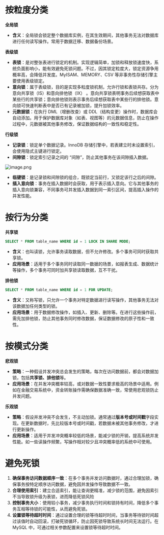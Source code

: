 # 按粒度分类

**全局锁**

- **含义**：全局锁会锁定整个数据库实例，在其生效期间，其他事务无法对数据库进行任何读写操作。常用于数据迁移、数据备份场景。

**表级锁**

- **表锁**：是对整张表进行锁定的机制。实现逻辑简单，加锁和释放锁速度快，系统负面影响小，能有效避免死锁问题。不过，因其锁定粒度大，锁定资源争用概率高，会降低并发度。MyISAM、MEMORY、CSV 等非事务性存储引擎主要使用表级锁定。
- **意向锁**：属于表级锁，目的是实现多粒度锁机制，允许行锁和表锁共存。分为意向共享锁（IS）和意向排他锁（IX） 。意向共享锁表明事务后续想获取表中某些行的共享锁；意向排他锁则表示事务后续想获取表中某些行的排他锁。意向锁可快速判断表中是否已有记录被加锁，提升加锁效率。
- **元数据锁**：在执行 DML（增删改查）或 DDL（结构变更）操作时，数据库会自动添加。用于保护数据库对象（如表、视图等）的元数据信息，防止在操作过程中，元数据被其他事务修改，保证数据结构的一致性和稳定性。

**行级锁**

- **记录锁**：锁定单个数据记录。InnoDB 存储引擎中，若表建立时未设置索引，会使用隐式主键进行锁定。
- **间隙锁**：锁定索引记录之间的 “间隙”，防止其他事务在该间隙插入数据。

![image.png](https://s2.loli.net/2025/04/09/fuGS9b8TCnUZa61.png)

- **临键锁**：是记录锁和间隙锁的组合，既锁定当前行，又锁定该行之后的间隙。
- **插入意向锁**：事务在插入数据时会获取，用于表示插入意向。它与其他事务的插入意向锁兼容，不同事务可并发插入数据到同一索引区间，提高插入操作的并发性能。

# 按行为分类

**共享锁**

```sql
SELECT * FROM table_name WHERE id = 1 LOCK IN SHARE MODE;
```

- **含义**：也叫读锁，允许事务读取数据，但不允许修改。多个事务可同时获取共享锁。
- **应用场景**：适用于多个事务同时读取同一数据的场景，如报表生成、数据统计等操作，多个事务可同时加共享锁读取数据，互不干扰。

**排他锁**

```sql
SELECT * FROM table_name WHERE id = 1 FOR UPDATE;
```

- **含义**：又称写锁，只允许一个事务对特定数据进行读写操作，其他事务无法对该数据加任何类型的锁。
- **应用场景**：用于数据修改操作，如插入、更新、删除等。在进行这些操作前，需先加排他锁，防止其他事务同时修改数据，保证数据修改的原子性和一致性。

# 按模式分类

**悲观锁**

- **策略**：一种假设并发冲突总会发生的策略，每次在访问数据前，都会对数据加锁，包括**共享锁、排他锁**等。
- **应用场景**：在并发冲突概率较高，或对数据一致性要求极高的场景中适用。例如在金融交易系统中，资金转账操作需确保数据准确一致，常使用悲观锁防止并发问题。

**乐观锁**

- **策略**：假设并发冲突不会发生，不主动加锁。通常通过**版本号或时间戳**字段实现。在更新数据时，先比较版本号或时间戳，若数据未被其他事务修改，才进行更新操作。
- **应用场景**：适用于并发冲突概率较低的场景，能减少锁的开销，提高系统并发性能。如一些读操作频繁，写操作相对较少且冲突概率低的系统中可使用。

# 避免死锁

1. **确保事务访问数据顺序一致**：在多个事务并发访问数据时，通过合理加锁，确保事务按特定顺序访问数据，避免因并发操作导致数据不一致。
2. **合理使用索引**：建立合适索引，能让查询更精准，减少锁的范围，避免因索引不当导致锁升级为表锁，进而降低死锁风险
3. **控制事务大小**：使用较小事务，减少事务执行时间和锁持有时间，降低多个事务互相等待锁的可能性，从而避免死锁。
4. **设置锁等待超时时间**：通过设置合理的锁等待超时时间，当事务等待锁时间超过该值时自动回滚，打破死锁循环，防止因死锁导致系统长时间无法运行。在 MySQL 中，可通过相关参数配置来设置锁等待超时时间。